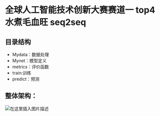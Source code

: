 # 全球人工智能技术创新大赛赛道一 top4水煮毛血旺 seq2seq
## 目录结构
- Mydata：数据处理
- Mynet：模型定义
- metrics：评价函数
- train:训练
- predict：预测

## 整体架构：
![在这里插入图片描述](https://img-blog.csdnimg.cn/20210704114617288.png?x-oss-process=image/watermark,type_ZmFuZ3poZW5naGVpdGk,shadow_10,text_aHR0cHM6Ly9ibG9nLmNzZG4ubmV0L25zeXRzcWR0bg==,size_16,color_FFFFFF,t_70)

